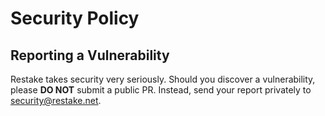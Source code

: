 # Security Policy

## Reporting a Vulnerability

Restake takes security very seriously. Should you discover a vulnerability, please **DO NOT** submit a public PR. Instead, send your report privately to security@restake.net.
